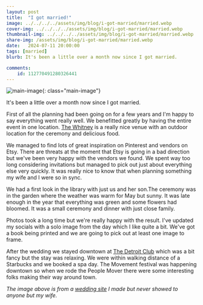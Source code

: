 ```yaml
---
layout: post
title:  "I got married!"
image: ../../../../assets/img/blog/i-got-married/married.webp
cover-img: ../../../../assets/img/blog/i-got-married/married.webp
thumbnail-img: ../../../../assets/img/blog/i-got-married/married.webp
share-img: /assets/img/blog/i-got-married/married.webp
date:   2024-07-11 20:00:00
tags: [married]
blurb: It's been a little over a month now since I got married.

comments:
    id: 112770491280326441 
---
```


![main-image]{: class="main-image"}

It's been a little over a month now since I got married.

<!--more-->

First of all the planning had been going on for a few years and I'm happy to say everything went really well. We benefitted greatly by having the entire event in one location. [The Whitney] is a really nice venue with an outdoor location for the ceremony and delicious food.

We managed to find lots of great inspiration on Pinterest and vendors on Etsy. There are threats at the moment that Etsy is going in a bad direction but we've been very happy with the vendors we found. We spent way too long considering invitations but managed to pick out just about everything else very quickly. It was really nice to know that when planning something my wife and I were so in sync.

We had a first look in the library with just us and her son.The ceremony was in the garden where the weather was warm for May but sunny. It was late enough in the year that everything was green and some flowers had bloomed. It was a small ceremony and dinner with just close family.

Photos took a long time but we're really happy with the result. I've updated my socials with a solo image from the day which I like quite a bit. We've got a book being printed and we are going to pick out at least one image to frame.

After the wedding we stayed downtown at [The Detroit Club] which was a bit fancy but the stay was relaxing. We were within walking distance of a Starbucks and we booked a spa day. The Movement festival was happening downtown so when we rode the People Mover there were some interesting folks making their way around town. 

*The image above is from a [wedding site] I made but never showed to anyone but my wife.*

[wedding site]:  https://leahandchristopherhimes.com
[main-image]: ../../../../assets/img/blog/i-got-married/married.webp "Married" 
[The Whitney]: https://www.thewhitney.com/
[The Detroit Club]: https://www.thedetroitclub.com/